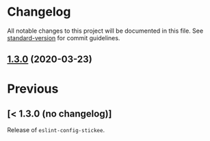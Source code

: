 # Changelog

All notable changes to this project will be documented in this file. See [standard-version](https://github.com/conventional-changelog/standard-version) for commit guidelines.

## [1.3.0](https://github.com/stickeepaul/eslint-config-stickeepaul/compare/v1.3.1...v1.3.0) (2020-03-23)

# Previous

## [< 1.3.0  (no changelog)]

Release of `eslint-config-stickee`.